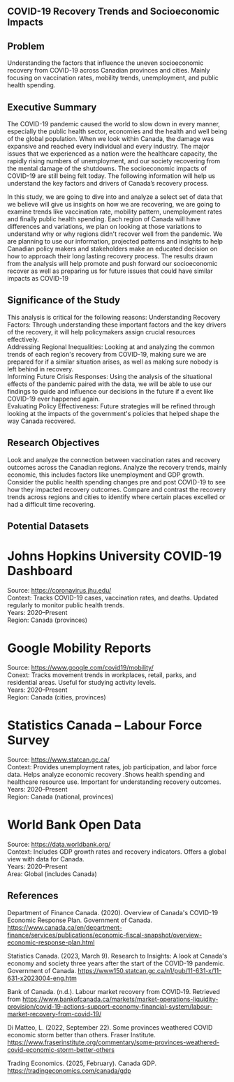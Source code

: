 ## COVID-19 Recovery Trends and Socioeconomic Impacts
## Problem
Understanding the factors that influence the uneven socioeconomic recovery from COVID-19 across Canadian provinces and cities. Mainly focusing on vaccination rates, mobility trends, unemployment, and public health spending.<br>
## Executive Summary
The COVID-19 pandemic caused the world to slow down in every manner, especially the public health sector, economies and the health and well being of the global population. When we look within Canada, the damage was expansive and reached every individual and every industry. The major issues that we experienced as a nation were the healthcare capacity, the rapidly rising numbers of unemployment, and our society recovering from the mental damage of the shutdowns. The socioeconomic impacts of COVID-19 are still being felt today. The following information will help us understand the key factors and drivers of Canada’s recovery process. <br>

In this study, we are going to dive into and analyze a select set of data that we believe will give us insights on how we are recovering, we are going to examine trends like vaccination rate, mobility pattern, unemployment rates and finally public health spending. Each region of Canada will have differences and variations, we plan on looking at those variations to understand why or why regions didn't recover well from the pandemic. We are planning to use our information, projected patterns and insights to help Canadian policy makers and stakeholders make an educated decision on how to approach their long lasting recovery process. The results drawn from the analysis will help promote and push forward our socioeconomic recover as well as preparing us for future issues that could have similar impacts as COVID-19
## Significance of the Study
This analysis is critical for the following reasons:
Understanding Recovery Factors: Through understanding these important factors and the key drivers of the recovery, it will help policymakers assign crucial resources effectively.<br>
Addressing Regional Inequalities: Looking at and analyzing the common trends of each region's recovery from COVID-19, making sure we are prepared for if a similar situation arises, as well as making sure nobody is left behind in recovery. <br>
Informing Future Crisis Responses: Using the analysis of the situational effects of the pandemic paired with the data, we will be able to use our findings to guide and influence our decisions in the future if a event like COVID-19 ever happened again.<br>
Evaluating Policy Effectiveness: Future strategies will be refined through looking at the impacts of the government's policies that helped shape the way Canada recovered. <br>
## Research Objectives
Look and analyze the connection between vaccination rates and recovery outcomes across the Canadian regions.
Analyze the recovery trends, mainly economic, this includes factors like unemployment and GDP growth.
Consider the public health spending changes pre and post COVID-19 to see how they impacted recovery outcomes.
Compare and contrast the recovery trends across regions and cities to identify where certain places excelled or had a difficult time recovering. 
## Potential Datasets
# Johns Hopkins University COVID-19 Dashboard
Source: https://coronavirus.jhu.edu/<br>
Context: Tracks COVID-19 cases, vaccination rates, and deaths. Updated regularly to monitor public health trends.<br>
Years: 2020–Present<br>
Region: Canada (provinces)<br>
# Google Mobility Reports
Source: https://www.google.com/covid19/mobility/<br>
Conext: Tracks movement trends in workplaces, retail, parks, and residential areas. Useful for studying activity levels.<br>
Years: 2020–Present<br>
Region: Canada (cities, provinces)<br>

# Statistics Canada – Labour Force Survey
Source: https://www.statcan.gc.ca/<br>
Context: Provides unemployment rates, job participation, and labor force data. Helps analyze economic recovery .Shows health spending and healthcare resource use. Important for understanding recovery outcomes.<br>
Years: 2020–Present<br>
Region: Canada (national, provinces)<br>

# World Bank Open Data
 Source: https://data.worldbank.org/<br>
Context: Includes GDP growth rates and recovery indicators. Offers a global view with data for Canada.<br>
Years: 2020–Present<br>
Area: Global (includes Canada)<br>
## References
Department of Finance Canada. (2020). Overview of Canada's COVID-19 Economic Response Plan. Government of Canada. https://www.canada.ca/en/department-finance/services/publications/economic-fiscal-snapshot/overview-economic-response-plan.html<br>

Statistics Canada. (2023, March 9). Research to Insights: A look at Canada's economy and society three years after the start of the COVID-19 pandemic. Government of Canada. https://www150.statcan.gc.ca/n1/pub/11-631-x/11-631-x2023004-eng.htm<br>

Bank of Canada. (n.d.). Labour market recovery from COVID‑19. Retrieved from https://www.bankofcanada.ca/markets/market-operations-liquidity-provision/covid-19-actions-support-economy-financial-system/labour-market-recovery-from-covid-19/<br>

Di Matteo, L. (2022, September 22). Some provinces weathered COVID economic storm better than others. Fraser Institute. https://www.fraserinstitute.org/commentary/some-provinces-weathered-covid-economic-storm-better-others<br>

Trading Economics. (2025, February). Canada GDP. https://tradingeconomics.com/canada/gdp<br>
